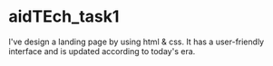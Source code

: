 # aidTEch_task1
I've design a landing page by using html &amp; css. It has a user-friendly interface and is updated according to today's era.
